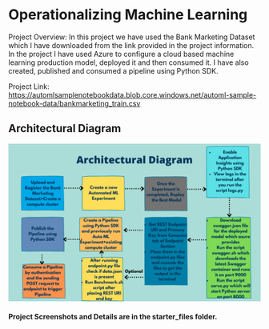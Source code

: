 
# Operationalizing Machine Learning

Project Overview: In this project we have used the Bank Marketing Dataset which I have downloaded from the link provided in the project information.
In the project I have used Azure to configure a cloud based machine learning production model, deployed it and then consumed it. I have also created, published and consumed a pipeline using Python SDK.

Project Link: https://automlsamplenotebookdata.blob.core.windows.net/automl-sample-notebook-data/bankmarketing_train.csv


## Architectural Diagram
 ![Architectural Diagram](https://github.com/webpagearshi/Operationalizing-ML/blob/master/starter_files/Images/Architectural%20Diagram.png "Architectural Diagram")

#### Project Screenshots and Details are in the starter_files folder.

